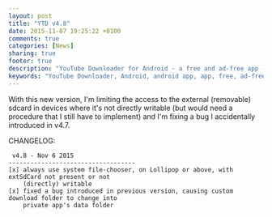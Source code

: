 ```yaml
---
layout: post
title: "YTD v4.8"
date: 2015-11-07 19:25:22 +0100
comments: true
categories: [News]
sharing: true
footer: true
description: "YouTube Downloader for Android - a free and ad-free app - new version"
keywords: "YouTube Downloader, Android, android app, app, free, ad-free, no ads, dentex, video, YouTube, downloader, FFmpeg, audio, music, video, extraction, mp3, easy, dentex, 1080p, 720p, HD, 3gp, webm, mp4, m4a, ogg, flv"
---
```

With this new version, I'm limiting the access to the external (removable) sdcard in devices where it's not directly writable (but would need a procedure that I still have to implement) and I'm fixing a bug I accidentally introduced in v4.7.

CHANGELOG:

     v4.8 - Nov 6 2015
    -----------------------------------
    [x] always use system file-chooser, on Lollipop or above, with extSdCard not present or not
        (directly) writable
    [x] fixed a bug introduced in previous version, causing custom download folder to change into
        private app's data folder 
